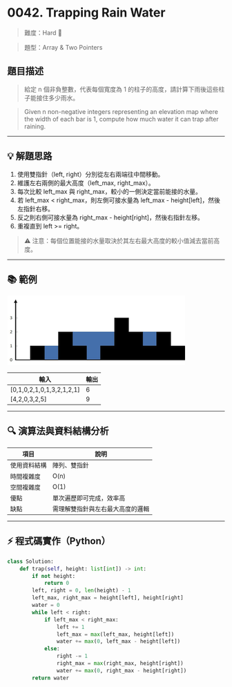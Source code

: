 # 0042. Trapping Rain Water

> 難度：Hard 🔴

> 題型：Array & Two Pointers

## 題目描述
> 給定 n 個非負整數，代表每個寬度為 1 的柱子的高度，請計算下雨後這些柱子能接住多少雨水。

> Given n non-negative integers representing an elevation map where the width of each bar is 1, compute how much water it can trap after raining.

---

## 💡 解題思路
1. 使用雙指針（left, right）分別從左右兩端往中間移動。
2. 維護左右兩側的最大高度（left_max, right_max）。
3. 每次比較 left_max 與 right_max，較小的一側決定當前能接的水量。
4. 若 left_max < right_max，則左側可接水量為 left_max - height[left]，然後左指針右移。
5. 反之則右側可接水量為 right_max - height[right]，然後右指針左移。
6. 重複直到 left >= right。

> ⚠️ 注意：每個位置能接的水量取決於其左右最大高度的較小值減去當前高度。

---

## 📚 範例

![rainwatertrap](rainwatertrap.png)

| 輸入                | 輸出 |
|---------------------|------|
| [0,1,0,2,1,0,1,3,2,1,2,1] | 6    |
| [4,2,0,3,2,5]       | 9    |

---

## 🔍 演算法與資料結構分析

| 項目         | 說明                                  |
|--------------|---------------------------------------|
| 使用資料結構 | 陣列、雙指針                          |
| 時間複雜度   | O(n)                                 |
| 空間複雜度   | O(1)                                 |
| 優點         | 單次遍歷即可完成，效率高               |
| 缺點         | 需理解雙指針與左右最大高度的邏輯       |

---

## ⚡ 程式碼實作（Python）

```python
class Solution:
    def trap(self, height: list[int]) -> int:
        if not height:
            return 0
        left, right = 0, len(height) - 1
        left_max, right_max = height[left], height[right]
        water = 0
        while left < right:
            if left_max < right_max:
                left += 1
                left_max = max(left_max, height[left])
                water += max(0, left_max - height[left])
            else:
                right -= 1
                right_max = max(right_max, height[right])
                water += max(0, right_max - height[right])
        return water
```
